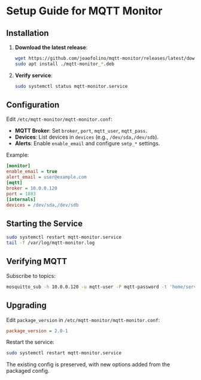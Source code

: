 # Setup Guide for MQTT Monitor

## Installation

1. **Download the latest release**:
   ```bash
   wget https://github.com/joaofolino/mqtt-monitor/releases/latest/download/mqtt-monitor_*.deb
   sudo apt install ./mqtt-monitor_*.deb
   ```

2. **Verify service**:
   ```bash
   sudo systemctl status mqtt-monitor.service
   ```

## Configuration

Edit `/etc/mqtt-monitor/mqtt-monitor.conf`:
- **MQTT Broker**: Set `broker`, `port`, `mqtt_user`, `mqtt_pass`.
- **Devices**: List devices in `devices` (e.g., `/dev/sda,/dev/sdb`).
- **Alerts**: Enable `enable_email` and configure `smtp_*` settings.

Example:
```ini
[monitor]
enable_email = true
alert_email = user@example.com
[mqtt]
broker = 10.0.0.120
port = 1883
[internals]
devices = /dev/sda,/dev/sdb
```

## Starting the Service

```bash
sudo systemctl restart mqtt-monitor.service
tail -f /var/log/mqtt-monitor.log
```

## Verifying MQTT

Subscribe to topics:
```bash
mosquitto_sub -h 10.0.0.120 -u mqtt-user -P mqtt-password -t 'home/server/mqtt-monitor/#'
```

## Upgrading

Edit `package_version` in `/etc/mqtt-monitor/mqtt-monitor.conf`:
```ini
package_version = 2.0-1
```
Restart the service:
```bash
sudo systemctl restart mqtt-monitor.service
```

The existing config is preserved, with new options added from the packaged config.
